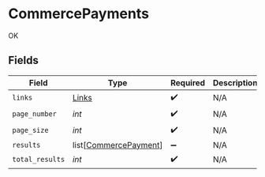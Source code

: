 # CommercePayments

OK


## Fields

| Field                                                           | Type                                                            | Required                                                        | Description                                                     |
| --------------------------------------------------------------- | --------------------------------------------------------------- | --------------------------------------------------------------- | --------------------------------------------------------------- |
| `links`                                                         | [Links](../../models/shared/links.md)                           | :heavy_check_mark:                                              | N/A                                                             |
| `page_number`                                                   | *int*                                                           | :heavy_check_mark:                                              | N/A                                                             |
| `page_size`                                                     | *int*                                                           | :heavy_check_mark:                                              | N/A                                                             |
| `results`                                                       | list[[CommercePayment](../../models/shared/commercepayment.md)] | :heavy_minus_sign:                                              | N/A                                                             |
| `total_results`                                                 | *int*                                                           | :heavy_check_mark:                                              | N/A                                                             |